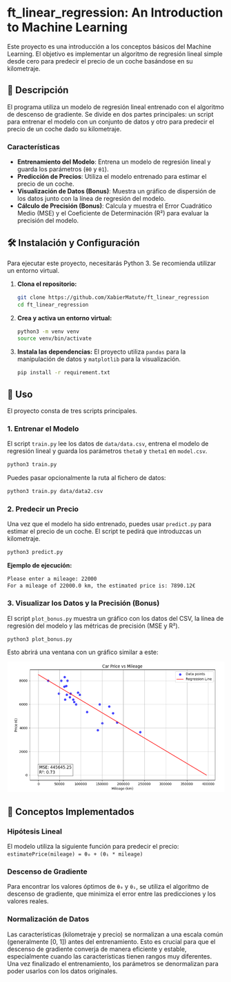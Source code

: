 # ft_linear_regression: An Introduction to Machine Learning

Este proyecto es una introducción a los conceptos básicos del Machine Learning. El objetivo es implementar un algoritmo de regresión lineal simple desde cero para predecir el precio de un coche basándose en su kilometraje.

## 📜 Descripción

El programa utiliza un modelo de regresión lineal entrenado con el algoritmo de descenso de gradiente. Se divide en dos partes principales: un script para entrenar el modelo con un conjunto de datos y otro para predecir el precio de un coche dado su kilometraje.

### Características
- **Entrenamiento del Modelo**: Entrena un modelo de regresión lineal y guarda los parámetros (`θ0` y `θ1`).
- **Predicción de Precios**: Utiliza el modelo entrenado para estimar el precio de un coche.
- **Visualización de Datos (Bonus)**: Muestra un gráfico de dispersión de los datos junto con la línea de regresión del modelo.
- **Cálculo de Precisión (Bonus)**: Calcula y muestra el Error Cuadrático Medio (MSE) y el Coeficiente de Determinación (R²) para evaluar la precisión del modelo.

## 🛠️ Instalación y Configuración

Para ejecutar este proyecto, necesitarás Python 3. Se recomienda utilizar un entorno virtual.

1.  **Clona el repositorio:**
    ```bash
    git clone https://github.com/XabierMatute/ft_linear_regression
    cd ft_linear_regression
    ```

2.  **Crea y activa un entorno virtual:**
    ```bash
    python3 -m venv venv
    source venv/bin/activate
    ```

3.  **Instala las dependencias:**
    El proyecto utiliza `pandas` para la manipulación de datos y `matplotlib` para la visualización.
    ```bash
    pip install -r requirement.txt
    ```

## 🚀 Uso

El proyecto consta de tres scripts principales.

### 1. Entrenar el Modelo

El script `train.py` lee los datos de `data/data.csv`, entrena el modelo de regresión lineal y guarda los parámetros `theta0` y `theta1` en `model.csv`.

```bash
python3 train.py
```
Puedes pasar opcionalmente la ruta al fichero de datos:
```bash
python3 train.py data/data2.csv
```

### 2. Predecir un Precio

Una vez que el modelo ha sido entrenado, puedes usar `predict.py` para estimar el precio de un coche. El script te pedirá que introduzcas un kilometraje.

```bash
python3 predict.py
```
**Ejemplo de ejecución:**
```
Please enter a mileage: 22000
For a mileage of 22000.0 km, the estimated price is: 7890.12€
```

### 3. Visualizar los Datos y la Precisión (Bonus)

El script `plot_bonus.py` muestra un gráfico con los datos del CSV, la línea de regresión del modelo y las métricas de precisión (MSE y R²).

```bash
python3 plot_bonus.py
```
Esto abrirá una ventana con un gráfico similar a este:

![alt text](image.png)

## 🧠 Conceptos Implementados

### Hipótesis Lineal
El modelo utiliza la siguiente función para predecir el precio:
`estimatePrice(mileage) = θ₀ + (θ₁ * mileage)`

### Descenso de Gradiente
Para encontrar los valores óptimos de `θ₀` y `θ₁`, se utiliza el algoritmo de descenso de gradiente, que minimiza el error entre las predicciones y los valores reales.

### Normalización de Datos
Las características (kilometraje y precio) se normalizan a una escala común (generalmente [0, 1]) antes del entrenamiento. Esto es crucial para que el descenso de gradiente converja de manera eficiente y estable, especialmente cuando las características tienen rangos muy diferentes. Una vez finalizado el entrenamiento, los parámetros se denormalizan para poder usarlos con los datos originales.